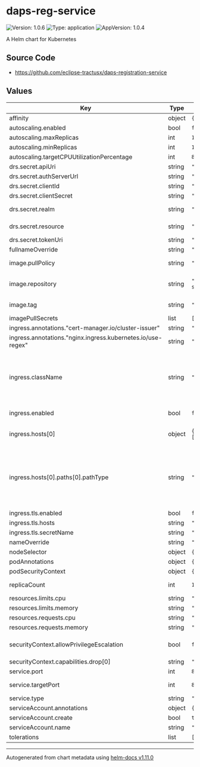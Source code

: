 # daps-reg-service

![Version: 1.0.6](https://img.shields.io/badge/Version-1.0.6-informational?style=flat-square) ![Type: application](https://img.shields.io/badge/Type-application-informational?style=flat-square) ![AppVersion: 1.0.4](https://img.shields.io/badge/AppVersion-1.0.4-informational?style=flat-square)

A Helm chart for Kubernetes

## Source Code

* <https://github.com/eclipse-tractusx/daps-registration-service>

## Values

| Key | Type | Default | Description |
|-----|------|---------|-------------|
| affinity | object | `{}` |  |
| autoscaling.enabled | bool | `false` |  |
| autoscaling.maxReplicas | int | `100` |  |
| autoscaling.minReplicas | int | `1` |  |
| autoscaling.targetCPUUtilizationPercentage | int | `80` |  |
| drs.secret.apiUri | string | `""` | DAPS API URL |
| drs.secret.authServerUrl | string | `""` | Auth URL for keycloak |
| drs.secret.clientId | string | `""` | Client id for DAPS |
| drs.secret.clientSecret | string | `""` | Client Secret for DAPS |
| drs.secret.realm | string | `""` | Realm for portal keycloak  |
| drs.secret.resource | string | `""` | Resource for portal keycloak |
| drs.secret.tokenUri | string | `""` | DAPS token URL |
| fullnameOverride | string | `""` |  |
| image.pullPolicy | string | `"Always"` | Set the Image Pull Policy |
| image.repository | string | `"ghcr.io/catenax-ng/tx-daps-registration-service/dapsreg"` | Image to use for deploying an application |
| image.tag | string | `"1.0.4"` | Image tage is defined in chart appVersion. |
| imagePullSecrets | list | `[]` |  |
| ingress.annotations."cert-manager.io/cluster-issuer" | string | `"letsencrypt-prod"` |  |
| ingress.annotations."nginx.ingress.kubernetes.io/use-regex" | string | `"true"` |  |
| ingress.className | string | `""` | a reference to an Ingress Class resource that contains additional configuration including the name of the controller that should implement the class. |
| ingress.enabled | bool | `false` | If you want to enable or disable the ingress |
| ingress.hosts[0] | object | `{"host":"","paths":[{"path":"/","pathType":"ImplementationSpecific"}]}` | Host of the application on which application runs |
| ingress.hosts[0].paths[0].pathType | string | `"ImplementationSpecific"` | ImplementationSpecific path type matching is up to the IngressClass. Implementations can treat this as a separate pathType or treat it identically to Prefix or Exact path types. |
| ingress.tls.enabled | bool | `false` |  |
| ingress.tls.hosts | string | `""` |  |
| ingress.tls.secretName | string | `"tls-secret"` |  |
| nameOverride | string | `""` |  |
| nodeSelector | object | `{}` |  |
| podAnnotations | object | `{}` |  |
| podSecurityContext | object | `{}` |  |
| replicaCount | int | `1` | Number of Replicas for pods |
| resources.limits.cpu | string | `"200m"` |  |
| resources.limits.memory | string | `"300Mi"` |  |
| resources.requests.cpu | string | `"200m"` |  |
| resources.requests.memory | string | `"300Mi"` |  |
| securityContext.allowPrivilegeEscalation | bool | `false` | Controls whether a process can gain more privileges |
| securityContext.capabilities.drop[0] | string | `"ALL"` |  |
| service.port | int | `80` | Port details for sevice |
| service.targetPort | int | `8080` | Container Port details for sevice |
| service.type | string | `"ClusterIP"` | Type of service |
| serviceAccount.annotations | object | `{}` |  |
| serviceAccount.create | bool | `true` |  |
| serviceAccount.name | string | `""` |  |
| tolerations | list | `[]` |  |

----------------------------------------------
Autogenerated from chart metadata using [helm-docs v1.11.0](https://github.com/norwoodj/helm-docs/releases/v1.11.0)
